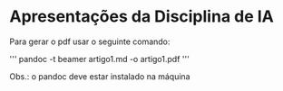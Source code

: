 # Apresentações da Disciplina de IA

Para gerar o pdf usar o seguinte comando:

'''
pandoc -t beamer artigo1.md -o artigo1.pdf
'''

>>>
Obs.: o pandoc deve estar instalado na máquina
>>>
